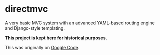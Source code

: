 directmvc
=========

A very basic MVC system with an advanced YAML-based routing engine and Django-style templating.

**This project is kept here for historical purposes.**

This was originally on [Google Code](http://code.google.com/p/directmvc).
